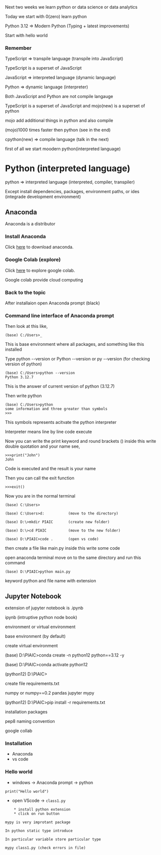 Next two weeks we learn python or data science or data analytics

Today we start with 0(zero) learn python

Python 3.12 => Modern Python (Typing + latest improvements)

Start with hello world

### Remember

TypeScript => transpile language (transpile into JavaScript)

TypeScript is a superset of JavaScript

JavaScript => interpreted language (dynamic language)

Python => dynamic language (interpreter)

Both JavaScript and Python are not compile langauge

TypeScript is a superset of JavaScript and mojo(new) is a superset of python

mojo add additional things in python and also compile

(mojo)1000 times faster then python (see in the end)

cpython(new) => compile language (talk in the next)

first of all we start moodern python(interpreted language)

# Python (interpreted language)

python => interpreted language (interpreted, compiler, transpiler)

Except install dependencies, packages, environment paths, or ides (integrade development environment)

## Anaconda

Anaconda is a distributor

### Install Anaconda

Click <a href='https://anaconda/downloads' target='_blank'>here</a> to download anaconda.

### Google Colab (explore)

Click <a href='https://google-colab' target='_blank'>here</a> to explore google colab.

Google colab provide cloud computing

### Back to the topic

After installaion open Anaconda prompt (black)

### Command line interface of Anaconda prompt

Then look at this like,

```
(base) C:/Users>_
```

This is base environment where all packages, and something like this installed

Type python --version or Python --version or py --version (for checking version of python)

```
(base) C:/Users>python --version
Python 3.12.7
```

This is the answer of current version of python (3.12.7)

Then write python

```
(base) C:/Users>python
some information and three greater than symbols
>>>
```

This symbols represents acitvate the python interpreter

Interpreter means line by line code execute

Now you can write the print keyword and round brackets () inside this write double quotation and your name see,

```
>>>print("John")
John
```

Code is executed and the result is your name

Then you can call the exit function

```
>>>exit()
```

Now you are in the normal terminal

```
(base) C:\Users>

(base) C:\Users>d:           (move to the directory)

(base) D:\>mkdir PIAIC       (create new folder)

(base) D:\>cd PIAIC          (move to the new folder)

(base) D:\PIAIC>code .       (open vs code)
```

then create a file like main.py inside this write some code

open anaconda terminal move on to the same directory and run this command

```
(base) D:\PIAIC>python main.py
```

keyword python and file name with extension

## Jupyter Notebook

extension of jupyter notebook is .ipynb

ipynb (intruptive python node book)

environment or virtual environment

base environment (by default)

create virtual environment

(base) D:\PIAIC>conda create -n python12 python==3.12 -y

(base) D:\PIAIC>conda activate python12

(python12) D:\PIAIC>

create file requirements.txt

numpy or numpy==0.2
pandas
jupyter
mypy

(python12) D:\PIAIC>pip install -r requirements.txt

installation packages

pep8 naming convention

google collab

### Installation

* Anaconda
* vs code

### Hello world
* windows -> Anaconda prompt -> python

```
print("Hello world")

```
* open VScode -> `class1.py`

```
    * install python extension
    * click on run button

mypy is very improtant package

In python static type introduce

In particular variable store particular type

mypy class1.py (check errors in file)
